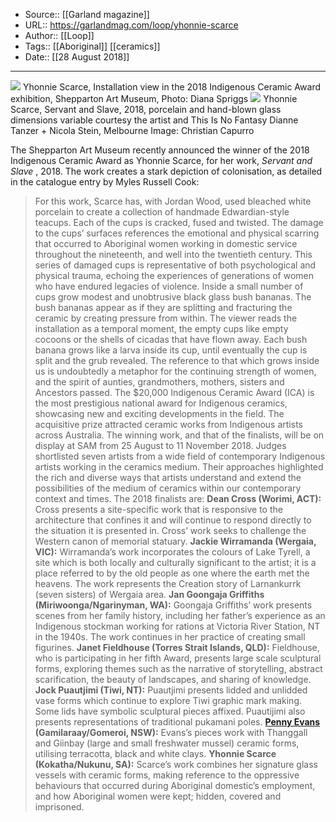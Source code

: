 ﻿
  * Source:: [[Garland magazine]]
  * URL:: https://garlandmag.com/loop/yhonnie-scarce
  * Author:: [[Loop]]
  * Tags:: [[Aboriginal]] [[ceramics]]
  * Date:: [[28 August 2018]]


* * *
[![](https://garlandmag.com/wp-content/uploads/2018/08/Winner_Yhonnie-Scarce-large.jpg)](https://garlandmag.com/wp-content/uploads/2018/08/Winner_Yhonnie-Scarce-large.jpg)
     Yhonnie Scarce, Installation view in the 2018 Indigenous Ceramic Award exhibition, Shepparton Art Museum, Photo: Diana Spriggs
[![](https://garlandmag.com/wp-content/uploads/2018/08/SAM_ICA_2-large-1024x465.jpg)](https://garlandmag.com/wp-content/uploads/2018/08/SAM_ICA_2-large.jpg)
     Yhonnie Scarce, Servant and Slave, 2018, porcelain and hand-blown glass dimensions variable courtesy the artist and This Is No Fantasy Dianne Tanzer + Nicola Stein, Melbourne Image: Christian Capurro
  

The Shepparton Art Museum recently announced the winner of the 2018 Indigenous Ceramic Award as Yhonnie Scarce, for her work, _Servant and Slave_ , 2018.
The work creates a stark depiction of colonisation, as detailed in the catalogue entry by Myles Russell Cook:
> For this work, Scarce has, with Jordan Wood, used bleached white porcelain to create a collection of handmade Edwardian-style teacups. Each of the cups is cracked, fused and twisted. The damage to the cups’ surfaces references the emotional and physical scarring that occurred to Aboriginal women working in domestic service throughout the nineteenth, and well into the twentieth century.
> This series of damaged cups is representative of both psychological and physical trauma, echoing the experiences of generations of women who have endured legacies of violence. Inside a small number of cups grow modest and unobtrusive black glass bush bananas. The bush bananas appear as if they are splitting and fracturing the ceramic by creating pressure from within. The viewer reads the installation as a temporal moment, the empty cups like empty cocoons or the shells of cicadas that have flown away. Each bush banana grows like a larva inside its cup, until eventually the cup is split and the grub revealed. The reference to that which grows inside us is undoubtedly a metaphor for the continuing strength of women, and the spirit of aunties, grandmothers, mothers, sisters and Ancestors passed.
The $20,000 Indigenous Ceramic Award (ICA) is the most prestigious national award for Indigenous ceramics, showcasing new and exciting developments in the field. The acquisitive prize attracted ceramic works from Indigenous artists across Australia.
The winning work, and that of the finalists, will be on display at SAM from 25 August to 11 November 2018. 
Judges shortlisted seven artists from a wide field of contemporary Indigenous artists working in the ceramics medium. Their approaches highlighted the rich and diverse ways that artists understand and extend the possibilities of the medium of ceramics within our contemporary context and times.
The 2018 finalists are:
 **Dean Cross (Worimi, ACT):** Cross presents a site-specific work that is responsive to the architecture that confines it and will continue to respond directly to the situation it is presented in. Cross’ work seeks to challenge the Western canon of memorial statuary.
 **Jackie Wirramanda (Wergaia, VIC):** Wirramanda’s work incorporates the colours of Lake Tyrell, a site which is both locally and culturally significant to the artist; it is a place referred to by the old people as one where the earth met the heavens. The work represents the Creation story of Larnankurrk (seven sisters) of Wergaia area.
 **Jan Goongaja Griffiths (Miriwoonga/Ngarinyman, WA):** Goongaja Griffiths’ work presents scenes from her family history, including her father’s experience as an Indigenous stockman working for rations at Victoria River Station, NT in the 1940s. The work continues in her practice of creating small figurines.
 **Janet Fieldhouse (Torres Strait Islands, QLD):** Fieldhouse, who is participating in her fifth Award, presents large scale sculptural forms, exploring themes such as the narrative of storytelling, abstract scarification, the beauty of landscapes, and sharing of knowledge.
 **Jock Puautjimi (Tiwi, NT):** Puautjimi presents lidded and unlidded vase forms which continue to explore Tiwi graphic mark making. Some lids have symbolic sculptural pieces affixed. Puautijimi also presents representations of traditional pukamani poles.
 **[Penny Evans](https://garlandmag.com/article/penny-evans/) (Gamilaraay/Gomeroi, NSW):** Evans’s pieces work with Thanggall and Giinbay (large and small freshwater mussel) ceramic forms, utilising terracotta, black and white clays.
 **Yhonnie Scarce (Kokatha/Nukunu, SA):** Scarce’s work combines her signature glass vessels with ceramic forms, making reference to the oppressive behaviours that occurred during Aboriginal domestic’s employment, and how Aboriginal women were kept; hidden, covered and imprisoned.

